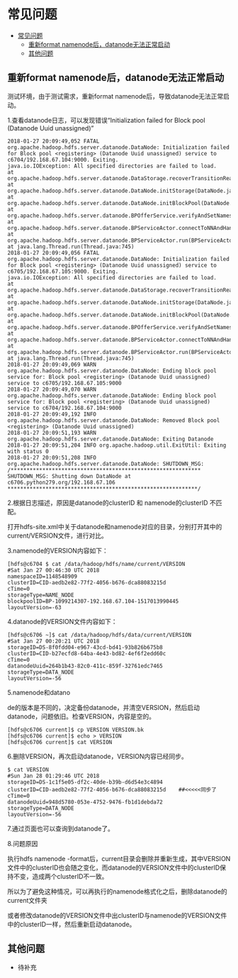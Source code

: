 # 常见问题

<!-- TOC -->

- [常见问题](#%e5%b8%b8%e8%a7%81%e9%97%ae%e9%a2%98)
  - [重新format namenode后，datanode无法正常启动](#%e9%87%8d%e6%96%b0format-namenode%e5%90%8edatanode%e6%97%a0%e6%b3%95%e6%ad%a3%e5%b8%b8%e5%90%af%e5%8a%a8)
  - [其他问题](#%e5%85%b6%e4%bb%96%e9%97%ae%e9%a2%98)

<!-- /TOC -->

## 重新format namenode后，datanode无法正常启动

测试环境，由于测试需求，重新format namenode后，导致datanode无法正常启动。

1.查看datanode日志，可以发现错误“Initialization failed for Block pool <registering> (Datanode Uuid unassigned)”

```
2018-01-27 20:09:49,052 FATAL org.apache.hadoop.hdfs.server.datanode.DataNode: Initialization failed for Block pool <registering> (Datanode Uuid unassigned) service to c6704/192.168.67.104:9000. Exiting.
java.io.IOException: All specified directories are failed to load.
at org.apache.hadoop.hdfs.server.datanode.DataStorage.recoverTransitionRead(DataStorage.java:478)
at org.apache.hadoop.hdfs.server.datanode.DataNode.initStorage(DataNode.java:1361)
at org.apache.hadoop.hdfs.server.datanode.DataNode.initBlockPool(DataNode.java:1326)
at org.apache.hadoop.hdfs.server.datanode.BPOfferService.verifyAndSetNamespaceInfo(BPOfferService.java:317)
at org.apache.hadoop.hdfs.server.datanode.BPServiceActor.connectToNNAndHandshake(BPServiceActor.java:223)
at org.apache.hadoop.hdfs.server.datanode.BPServiceActor.run(BPServiceActor.java:801)
at java.lang.Thread.run(Thread.java:745)
2018-01-27 20:09:49,056 FATAL org.apache.hadoop.hdfs.server.datanode.DataNode: Initialization failed for Block pool <registering> (Datanode Uuid unassigned) service to c6705/192.168.67.105:9000. Exiting.
java.io.IOException: All specified directories are failed to load.
at org.apache.hadoop.hdfs.server.datanode.DataStorage.recoverTransitionRead(DataStorage.java:478)
at org.apache.hadoop.hdfs.server.datanode.DataNode.initStorage(DataNode.java:1361)
at org.apache.hadoop.hdfs.server.datanode.DataNode.initBlockPool(DataNode.java:1326)
at org.apache.hadoop.hdfs.server.datanode.BPOfferService.verifyAndSetNamespaceInfo(BPOfferService.java:317)
at org.apache.hadoop.hdfs.server.datanode.BPServiceActor.connectToNNAndHandshake(BPServiceActor.java:223)
at org.apache.hadoop.hdfs.server.datanode.BPServiceActor.run(BPServiceActor.java:801)
at java.lang.Thread.run(Thread.java:745)
2018-01-27 20:09:49,069 WARN org.apache.hadoop.hdfs.server.datanode.DataNode: Ending block pool service for: Block pool <registering> (Datanode Uuid unassigned) service to c6705/192.168.67.105:9000
2018-01-27 20:09:49,070 WARN org.apache.hadoop.hdfs.server.datanode.DataNode: Ending block pool service for: Block pool <registering> (Datanode Uuid unassigned) service to c6704/192.168.67.104:9000
2018-01-27 20:09:49,192 INFO org.apache.hadoop.hdfs.server.datanode.DataNode: Removed Block pool <registering> (Datanode Uuid unassigned)
2018-01-27 20:09:51,193 WARN org.apache.hadoop.hdfs.server.datanode.DataNode: Exiting Datanode
2018-01-27 20:09:51,204 INFO org.apache.hadoop.util.ExitUtil: Exiting with status 0
2018-01-27 20:09:51,208 INFO org.apache.hadoop.hdfs.server.datanode.DataNode: SHUTDOWN_MSG:
/************************************************************
SHUTDOWN_MSG: Shutting down DataNode at c6706.python279.org/192.168.67.106
************************************************************/
```

2.根据日志描述，原因是datanode的clusterID 和 namenode的clusterID 不匹配。

打开hdfs-site.xml中关于datanode和namenode对应的目录，分别打开其中的current/VERSION文件，进行对比。

3.namenode的VERSION内容如下：
```
[hdfs@c6704 $ cat /data/hadoop/hdfs/name/current/VERSION
#Sat Jan 27 00:46:30 UTC 2018
namespaceID=1148548909
clusterID=CID-aedb2e82-77f2-4056-b676-dca88083215d
cTime=0
storageType=NAME_NODE
blockpoolID=BP-1099214307-192.168.67.104-1517013990445
layoutVersion=-63
```

4.datanode的VERSION文件内容如下：
```
[hdfs@c6706 ~]$ cat /data/hadoop/hdfs/data/current/VERSION
#Sat Jan 27 00:20:21 UTC 2018
storageID=DS-8f0fdd04-e967-43cd-bd41-93b826b675b8
clusterID=CID-b27ecfd8-64ba-4e43-bd82-4ef6f2edd60c
cTime=0
datanodeUuid=264b1b43-82c0-411c-859f-32761edc7465
storageType=DATA_NODE
layoutVersion=-56
```
5.namenode和datano

de的版本是不同的，决定备份datanode，并清空VERSION，然后启动datanode，问题依旧。检查VERSION，内容是空的。
```
[hdfs@c6706 current]$ cp VERSION VERSION.bk
[hdfs@c6706 current]$ echo > VERSION
[hdfs@c6706 current]$ cat VERSION
```
6.删除VERSION，再次启动datanode，VERSION内容已经同步。
```
$ cat VERSION
#Sun Jan 28 01:29:46 UTC 2018
storageID=DS-1c1f5e05-df2c-40de-b39b-d6d54e3c4894
clusterID=CID-aedb2e82-77f2-4056-b676-dca88083215d    ##<<<<<同步了
cTime=0
datanodeUuid=948d5780-053e-4752-9476-fb1d1debda72
storageType=DATA_NODE
layoutVersion=-56
```

7.通过页面也可以查询到datanode了。

8.问题原因

执行hdfs namenode -format后，current目录会删除并重新生成，其中VERSION文件中的clusterID也会随之变化，而datanode的VERSION文件中的clusterID保持不变，造成两个clusterID不一致。

所以为了避免这种情况，可以再执行的namenode格式化之后，删除datanode的current文件夹

或者修改datanode的VERSION文件中出clusterID与namenode的VERSION文件中的clusterID一样，然后重新启动datanode。


## 其他问题

* 待补充
